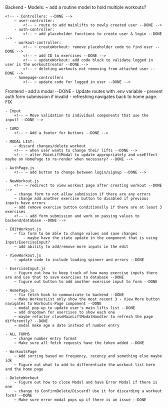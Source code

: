 Backend
    - Models:
        <!-- ~ update user model to have body weight and lifts be an array? So we can potentially add charts to show change over time --DONE -->
        ~ add a routine model to hold multiple workouts?

    <!-- - Controllers: --DONE -->
        — user-controller:
            <!-- ~ route to add mainlifts to newly created user --DONE -->
        - auth-controller:
            <!-- ~ add placeholder functions to create user & login --DONE -->
        - workout-controller:
            <!-- ~ createWorkout: remove placeholder code to find user --DONE -->
            <!-- ~ add ID to exercises --DONE -->
            <!-- ~ updateWorkout: add code block to validate logged in user is the workoutCreator --DONE -->
            <!-- ~ deleting workouts not removing from attached user --DONE -->
        - homepage-controllers
            <!-- ~ update code for logged in user --DONE -->

Frontend
    - add a modal --DONE
    <!-- - conditional formatting for new account ("There's nothing here!") --DONE -->
    <!-- - Add all pages and routes to app.js --DONE -->
    <!-- - Router not directing to NewWorkout.js Fix this!!!! --DONE -->
        <!-- ~ issue is with input component --DONE -->
    <!-- - add LoadingSpinner --DONE -->
    - Update routes with .env variable
    - prevent auth form submission if invalid
    <!-- - add an all workouts page to align with Navbar --DONE -->
    <!-- - 404 Not Found Page --DONE -->
    <!-- - modals for confirming delete/discard --DONE -->
    - refreshing navigates back to home page. FIX

    - Input
        <!-- ~ Move validation to individual components that use the input? --DONE -->

    - CARD
        <!-- ~ Add a footer for buttons --DONE -->

    - MODAL LIST:
        ~ discard changes/delete workout
        <!-- ~ when user wants to change their lifts --DONE -->
        <!-- ~ alter MainLiftModal to update appropriately and useEffect maybe on HomePage to re-render when necessary? --DONE -->

    - AuthPage.js
        <!-- ~ add button to change between login/signup --DONE -->

    - NewWorkout.js
        <!-- ~ redirect to view workout page after creating workout --DONE -->
        ~ change form to not allow submission if there are any errors
        ~ change add another exercise button to disabled if previous inputs have errors
        ~ add remove exercise button conditionally if there are at least 3 exercises
        <!-- ~ add form submission and work on passing values to backend/database --DONE -->

    - EditWorkout.js
        ~ fix form to be able to change values and save changes
            - maybe have the state update in the component that is using Input/ExerciseInput?
        ~ add ability to add/remove more inputs in the edit

    - ViewWorkout.js
        ~ update code to include loading spinner and errors --DONE

    - ExerciseInput.js
        ~ figure out how to keep track of how many exercise inputs there are and use that to save exercises to database --DONE
        ~ figure out button to add another exercise input to form --DONE

    - HomePage.js
        ~ fix fetch hook to communicate to backend --DONE
        ~ Make WorkoutList only show the most recent 3 - View More button navigates to Workouts-Page component --DONE
        ~ modal pop-up to update user's main lifts list --DONE
        ~ add dropdown for exercises to show each one 
        ~ maybe refactor closeMainLiftModalHandler to refresh the page differently? --DONE
        ~ modal make age a date instead of number entry

    - ALL FORMS
        ~ change number entry format
        ~ Make sure all fetch requests have the token added --DONE

    - WorkoutsPage
        ~ Add sorting based on frequency, recency and something else maybe idk
        ~ Figure out what to add to differentiate the workout list here and the home page

    - DeleteWorkout
        ~ Figure out how to close Modal and have Error Modal if there is one
        ~ change to ConfirmDelete/Discard? Use it for discarding a workout form? --DONE
        ~ Make sure error modal pops up if there is an issue --DONE
